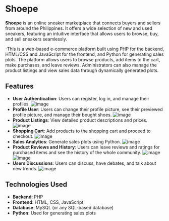 # Shoepe
**Shoepe** is an online sneaker marketplace that connects buyers and sellers from around the Philippines. It offers a wide selection of new and used sneakers, featuring an intuitive interface that allows users to browse, buy, and sell sneakers seamlessly. 

-This is a web-based e-commerce platform built using PHP for the backend, HTML/CSS and JavaScript for the frontend, and Python for generating sales plots. The platform allows users to browse products, add items to the cart, make purchases, and leave reviews. Administrators can also manage the product listings and view sales data through dynamically generated plots.


## Features
- **User Authentication**: Users can register, log in, and manage their profiles.
  ![image](https://github.com/user-attachments/assets/4aa9e80c-033f-434f-9344-0e30296b4f45)
- **Profile User**: Users can change their profile picture, see their previewed profile picture, and manage their bought shoes.
  ![image](https://github.com/user-attachments/assets/fc06ea30-871b-4a12-90a8-b76c2103f6a5)
- **Product Listings**: View detailed product descriptions and prices.
  ![image](https://github.com/user-attachments/assets/7078c5fc-14d6-4cb9-89f7-361d94928008)
- **Shopping Cart**: Add products to the shopping cart and proceed to checkout.
  ![image](https://github.com/user-attachments/assets/510bf29f-e50e-41ad-ad73-747a11ae06de)
- **Sales Analytics**: Generate sales plots using Python.
  ![image](https://github.com/user-attachments/assets/8ed970b6-7eac-491f-8773-21b094f253a7)
- **Product Reviews and History**: Users can leave reviews and ratings for purchased items and see the history of the whole community.
  ![image](https://github.com/user-attachments/assets/6a9b469e-4ff4-40e5-bfe4-a9e100769abe)
  ![image](https://github.com/user-attachments/assets/974daa6c-8445-4172-8a6c-0f0d1e36bb52)
- **Users Discussions**: Users can discuss, have debates, and talk about new trends.
  ![image](https://github.com/user-attachments/assets/1595b1b9-abc5-4c63-b659-dcb9c3c5d940)

## Technologies Used
- **Backend**: PHP
- **Frontend**: HTML, CSS, JavaScript
- **Database**: MySQL (or any SQL-based database)
- **Python**: Used for generating sales plots


